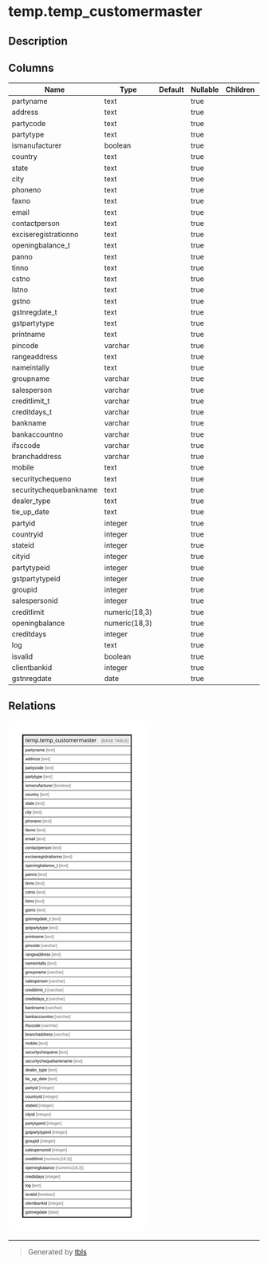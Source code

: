 # temp.temp_customermaster

## Description

## Columns

| Name | Type | Default | Nullable | Children | Parents | Comment |
| ---- | ---- | ------- | -------- | -------- | ------- | ------- |
| partyname | text |  | true |  |  |  |
| address | text |  | true |  |  |  |
| partycode | text |  | true |  |  |  |
| partytype | text |  | true |  |  |  |
| ismanufacturer | boolean |  | true |  |  |  |
| country | text |  | true |  |  |  |
| state | text |  | true |  |  |  |
| city | text |  | true |  |  |  |
| phoneno | text |  | true |  |  |  |
| faxno | text |  | true |  |  |  |
| email | text |  | true |  |  |  |
| contactperson | text |  | true |  |  |  |
| exciseregistrationno | text |  | true |  |  |  |
| openingbalance_t | text |  | true |  |  |  |
| panno | text |  | true |  |  |  |
| tinno | text |  | true |  |  |  |
| cstno | text |  | true |  |  |  |
| lstno | text |  | true |  |  |  |
| gstno | text |  | true |  |  |  |
| gstnregdate_t | text |  | true |  |  |  |
| gstpartytype | text |  | true |  |  |  |
| printname | text |  | true |  |  |  |
| pincode | varchar |  | true |  |  |  |
| rangeaddress | text |  | true |  |  |  |
| nameintally | text |  | true |  |  |  |
| groupname | varchar |  | true |  |  |  |
| salesperson | varchar |  | true |  |  |  |
| creditlimit_t | varchar |  | true |  |  |  |
| creditdays_t | varchar |  | true |  |  |  |
| bankname | varchar |  | true |  |  |  |
| bankaccountno | varchar |  | true |  |  |  |
| ifsccode | varchar |  | true |  |  |  |
| branchaddress | varchar |  | true |  |  |  |
| mobile | text |  | true |  |  |  |
| securitychequeno | text |  | true |  |  |  |
| securitychequebankname | text |  | true |  |  |  |
| dealer_type | text |  | true |  |  |  |
| tie_up_date | text |  | true |  |  |  |
| partyid | integer |  | true |  |  |  |
| countryid | integer |  | true |  |  |  |
| stateid | integer |  | true |  |  |  |
| cityid | integer |  | true |  |  |  |
| partytypeid | integer |  | true |  |  |  |
| gstpartytypeid | integer |  | true |  |  |  |
| groupid | integer |  | true |  |  |  |
| salespersonid | integer |  | true |  |  |  |
| creditlimit | numeric(18,3) |  | true |  |  |  |
| openingbalance | numeric(18,3) |  | true |  |  |  |
| creditdays | integer |  | true |  |  |  |
| log | text |  | true |  |  |  |
| isvalid | boolean |  | true |  |  |  |
| clientbankid | integer |  | true |  |  |  |
| gstnregdate | date |  | true |  |  |  |

## Relations

![er](temp.temp_customermaster.svg)

---

> Generated by [tbls](https://github.com/k1LoW/tbls)
